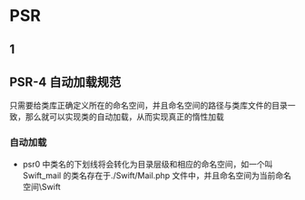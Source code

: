 # PSR

## 1

## PSR-4 自动加载规范

只需要给类库正确定义所在的命名空间，并且命名空间的路径与类库文件的目录一致，那么就可以实现类的自动加载，从而实现真正的惰性加载

### 自动加载

-   psr0 中类名的下划线将会转化为目录层级和相应的命名空间，如一个叫 Swift_mail 的类名存在于./Swift/Mail.php 文件中，并且命名空间为当前命名空间\Swift

